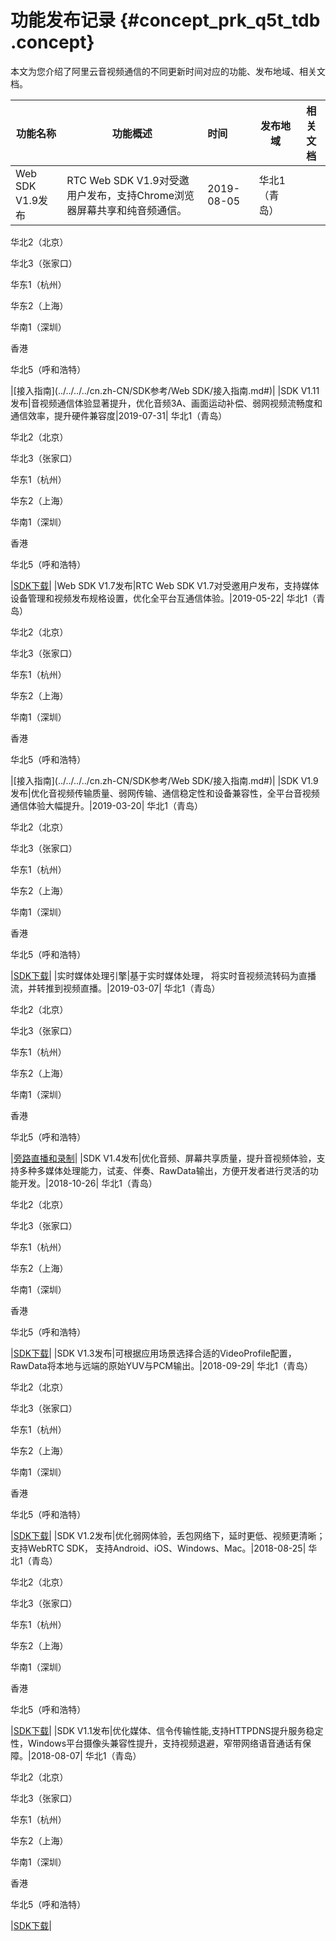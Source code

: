 # 功能发布记录 {#concept_prk_q5t_tdb .concept}

本文为您介绍了阿里云音视频通信的不同更新时间对应的功能、发布地域、相关文档。

|功能名称|功能概述|时间|发布地域|相关文档|
|----|----|:-|----|----|
|Web SDK V1.9发布|RTC Web SDK V1.9对受邀用户发布，支持Chrome浏览器屏幕共享和纯音频通信。|2019-08-05| 华北1（青岛）

 华北2（北京）

 华北3（张家口）

 华东1（杭州）

 华东2（上海）

 华南1（深圳）

 香港

 华北5（呼和浩特）

 |[接入指南](../../../../cn.zh-CN/SDK参考/Web SDK/接入指南.md#)|
|SDK V1.11发布|音视频通信体验显著提升，优化音频3A、画面运动补偿、弱网视频流畅度和通信效率，提升硬件兼容度|2019-07-31| 华北1（青岛）

 华北2（北京）

 华北3（张家口）

 华东1（杭州）

 华东2（上海）

 华南1（深圳）

 香港

 华北5（呼和浩特）

 |[SDK下载](../../../../cn.zh-CN/SDK参考/SDK下载.md#)|
|Web SDK V1.7发布|RTC Web SDK V1.7对受邀用户发布，支持媒体设备管理和视频发布规格设置，优化全平台互通信体验。|2019-05-22| 华北1（青岛）

 华北2（北京）

 华北3（张家口）

 华东1（杭州）

 华东2（上海）

 华南1（深圳）

 香港

 华北5（呼和浩特）

 |[接入指南](../../../../cn.zh-CN/SDK参考/Web SDK/接入指南.md#)|
|SDK V1.9发布|优化音视频传输质量、弱网传输、通信稳定性和设备兼容性，全平台音视频通信体验大幅提升。|2019-03-20| 华北1（青岛）

 华北2（北京）

 华北3（张家口）

 华东1（杭州）

 华东2（上海）

 华南1（深圳）

 香港

 华北5（呼和浩特）

 |[SDK下载](../../../../cn.zh-CN/SDK参考/SDK下载.md#)|
|实时媒体处理引擎|基于实时媒体处理， 将实时音视频流转码为直播流，并转推到视频直播。|2019-03-07| 华北1（青岛）

 华北2（北京）

 华北3（张家口）

 华东1（杭州）

 华东2（上海）

 华南1（深圳）

 香港

 华北5（呼和浩特）

 |[旁路直播和录制](https://help.aliyun.com/document_detail/109589.html)|
|SDK V1.4发布|优化音频、屏幕共享质量，提升音视频体验，支持多种多媒体处理能力，试麦、伴奏、RawData输出，方便开发者进行灵活的功能开发。|2018-10-26| 华北1（青岛）

 华北2（北京）

 华北3（张家口）

 华东1（杭州）

 华东2（上海）

 华南1（深圳）

 香港

 华北5（呼和浩特）

 |[SDK下载](../../../../cn.zh-CN/SDK参考/SDK下载.md#)|
|SDK V1.3发布|可根据应用场景选择合适的VideoProfile配置，RawData将本地与远端的原始YUV与PCM输出。|2018-09-29| 华北1（青岛）

 华北2（北京）

 华北3（张家口）

 华东1（杭州）

 华东2（上海）

 华南1（深圳）

 香港

 华北5（呼和浩特）

 |[SDK下载](../../../../cn.zh-CN/SDK参考/SDK下载.md#)|
|SDK V1.2发布|优化弱网体验，丢包网络下，延时更低、视频更清晰； 支持WebRTC SDK， 支持Android、iOS、Windows、Mac。|2018-08-25| 华北1（青岛）

 华北2（北京）

 华北3（张家口）

 华东1（杭州）

 华东2（上海）

 华南1（深圳）

 香港

 华北5（呼和浩特）

 |[SDK下载](../../../../cn.zh-CN/SDK参考/SDK下载.md#)|
|SDK V1.1发布|优化媒体、信令传输性能,支持HTTPDNS提升服务稳定性，Windows平台摄像头兼容性提升，支持视频退避，窄带网络语音通话有保障。|2018-08-07| 华北1（青岛）

 华北2（北京）

 华北3（张家口）

 华东1（杭州）

 华东2（上海）

 华南1（深圳）

 香港

 华北5（呼和浩特）

 |[SDK下载](../../../../cn.zh-CN/SDK参考/SDK下载.md#)|


